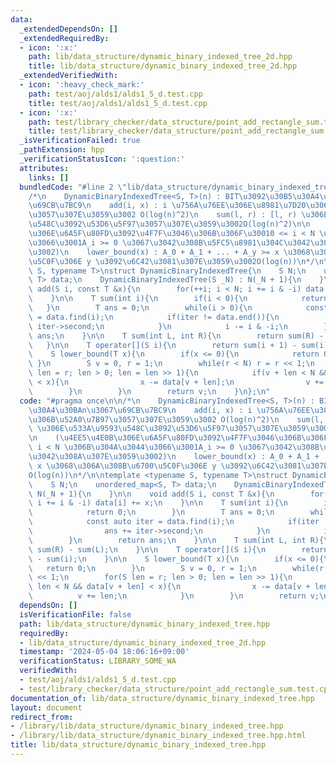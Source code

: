 ```yaml
---
data:
  _extendedDependsOn: []
  _extendedRequiredBy:
  - icon: ':x:'
    path: lib/data_structure/dynamic_binary_indexed_tree_2d.hpp
    title: lib/data_structure/dynamic_binary_indexed_tree_2d.hpp
  _extendedVerifiedWith:
  - icon: ':heavy_check_mark:'
    path: test/aoj/alds1/alds1_5_d.test.cpp
    title: test/aoj/alds1/alds1_5_d.test.cpp
  - icon: ':x:'
    path: test/library_checker/data_structure/point_add_rectangle_sum.test.cpp
    title: test/library_checker/data_structure/point_add_rectangle_sum.test.cpp
  _isVerificationFailed: true
  _pathExtension: hpp
  _verificationStatusIcon: ':question:'
  attributes:
    links: []
  bundledCode: "#line 2 \"lib/data_structure/dynamic_binary_indexed_tree.hpp\"\n\n\
    /*\n    DynamicBinaryIndexedTree<S, T>(n) : BIT\u3092\u30B5\u30A4\u30BAn\u3067\
    \u69CB\u7BC9\n    add(i, x) : i \u756A\u76EE\u306E\u8981\u7D20\u306B\u52A0\u7B97\
    \u3057\u307E\u3059\u3002 O(log(n)^2)\n    sum(l, r) : [l, r) \u306E\u533A\u9593\
    \u548C\u3092\u53D6\u5F97\u3057\u307E\u3059\u3002O(log(n)^2)\n\n    (\u4EE5\u4E0B\
    \u306E\u6A5F\u80FD\u3092\u4F7F\u3046\u306B\u306F\u30010 <= i < N \u306B\u304A\u3044\
    \u3066\u3001A_i >= 0 \u3067\u3042\u308B\u5FC5\u8981\u304C\u3042\u308A\u307E\u3059\
    \u3002)\n    lower_bound(x) : A_0 + A_1 + ... + A_y >= x \u3068\u306A\u308B\u6700\
    \u5C0F\u306E y \u3092\u6C42\u3081\u307E\u3059\u3002O(log(n))\n*/\n\ntemplate <typename\
    \ S, typename T>\nstruct DynamicBinaryIndexedTree{\n    S N;\n    unordered_map<S,\
    \ T> data;\n    DynamicBinaryIndexedTree(S _N) : N(_N + 1){\n    }\n\n    void\
    \ add(S i, const T &x){\n        for(++i; i < N; i += i & -i) data[i] += x;\n\
    \    }\n\n    T sum(int i){\n        if(i < 0){\n            return 0;\n     \
    \   }\n        T ans = 0;\n        while(i > 0){\n            const auto iter\
    \ = data.find(i);\n            if(iter != data.end()){\n                ans +=\
    \ iter->second;\n            }\n            i -= i & -i;\n        }\n        return\
    \ ans;\n    }\n\n    T sum(int L, int R){\n        return sum(R) - sum(L);\n \
    \   }\n\n    T operator[](S i){\n        return sum(i + 1) - sum(i);\n    }\n\n\
    \    S lower_bound(T x){\n        if(x <= 0){\n            return 0;\n       \
    \ }\n        S v = 0, r = 1;\n        while(r < N) r = r << 1;\n        for(S\
    \ len = r; len > 0; len = len >> 1){\n            if(v + len < N && data[v + len]\
    \ < x){\n                x -= data[v + len];\n                v += len;\n    \
    \        }\n        }\n        return v;\n    }\n};\n"
  code: "#pragma once\n\n/*\n    DynamicBinaryIndexedTree<S, T>(n) : BIT\u3092\u30B5\
    \u30A4\u30BAn\u3067\u69CB\u7BC9\n    add(i, x) : i \u756A\u76EE\u306E\u8981\u7D20\
    \u306B\u52A0\u7B97\u3057\u307E\u3059\u3002 O(log(n)^2)\n    sum(l, r) : [l, r)\
    \ \u306E\u533A\u9593\u548C\u3092\u53D6\u5F97\u3057\u307E\u3059\u3002O(log(n)^2)\n\
    \n    (\u4EE5\u4E0B\u306E\u6A5F\u80FD\u3092\u4F7F\u3046\u306B\u306F\u30010 <=\
    \ i < N \u306B\u304A\u3044\u3066\u3001A_i >= 0 \u3067\u3042\u308B\u5FC5\u8981\u304C\
    \u3042\u308A\u307E\u3059\u3002)\n    lower_bound(x) : A_0 + A_1 + ... + A_y >=\
    \ x \u3068\u306A\u308B\u6700\u5C0F\u306E y \u3092\u6C42\u3081\u307E\u3059\u3002\
    O(log(n))\n*/\n\ntemplate <typename S, typename T>\nstruct DynamicBinaryIndexedTree{\n\
    \    S N;\n    unordered_map<S, T> data;\n    DynamicBinaryIndexedTree(S _N) :\
    \ N(_N + 1){\n    }\n\n    void add(S i, const T &x){\n        for(++i; i < N;\
    \ i += i & -i) data[i] += x;\n    }\n\n    T sum(int i){\n        if(i < 0){\n\
    \            return 0;\n        }\n        T ans = 0;\n        while(i > 0){\n\
    \            const auto iter = data.find(i);\n            if(iter != data.end()){\n\
    \                ans += iter->second;\n            }\n            i -= i & -i;\n\
    \        }\n        return ans;\n    }\n\n    T sum(int L, int R){\n        return\
    \ sum(R) - sum(L);\n    }\n\n    T operator[](S i){\n        return sum(i + 1)\
    \ - sum(i);\n    }\n\n    S lower_bound(T x){\n        if(x <= 0){\n         \
    \   return 0;\n        }\n        S v = 0, r = 1;\n        while(r < N) r = r\
    \ << 1;\n        for(S len = r; len > 0; len = len >> 1){\n            if(v +\
    \ len < N && data[v + len] < x){\n                x -= data[v + len];\n      \
    \          v += len;\n            }\n        }\n        return v;\n    }\n};\n"
  dependsOn: []
  isVerificationFile: false
  path: lib/data_structure/dynamic_binary_indexed_tree.hpp
  requiredBy:
  - lib/data_structure/dynamic_binary_indexed_tree_2d.hpp
  timestamp: '2024-05-04 18:06:16+09:00'
  verificationStatus: LIBRARY_SOME_WA
  verifiedWith:
  - test/aoj/alds1/alds1_5_d.test.cpp
  - test/library_checker/data_structure/point_add_rectangle_sum.test.cpp
documentation_of: lib/data_structure/dynamic_binary_indexed_tree.hpp
layout: document
redirect_from:
- /library/lib/data_structure/dynamic_binary_indexed_tree.hpp
- /library/lib/data_structure/dynamic_binary_indexed_tree.hpp.html
title: lib/data_structure/dynamic_binary_indexed_tree.hpp
---
```

